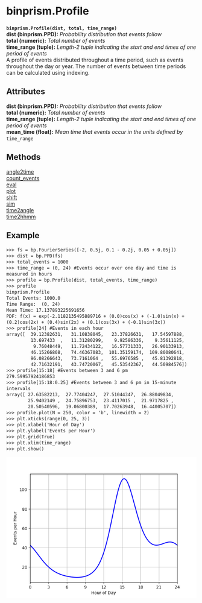 # binprism.Profile
**`binprism.Profile(dist, total, time_range)`** <br />
**dist (binprism.PPD):** *Probability distribution that events follow* <br />
**total (numeric):** *Total number of events* <br />
**time_range (tuple):** *Length-2 tuple indicating the start and end times of one period of events* <br />
A profile of events distributed throughout a time period, such as events throughout the day or year. The number of events between time periods can be calculated using indexing.

## Attributes
**dist (binprism.PPD):** *Probability distribution that events follow* <br />
**total (numeric):** *Total number of events* <br />
**time_range (tuple):** *Length-2 tuple indicating the start and end times of one period of events* <br />
**mean_time (float):** *Mean time that events occur in the units defined by* `time_range`

## Methods
[angle2time](angle2time.md) <br />
[count_events](count_events.md) <br />
[eval](eval.md) <br />
[plot](plot.md) <br />
[shift](shift.md) <br />
[sim](sim.md) <br />
[time2angle](time2angle.md) <br />
[time2hhmm](time2hhmm.md) <br />

## Example
```
>>> fs = bp.FourierSeries([-2, 0.5j, 0.1 - 0.2j, 0.05 + 0.05j])
>>> dist = bp.PPD(fs)
>>> total_events = 1000
>>> time_range = (0, 24) #Events occur over one day and time is measured in hours
>>> profile = bp.Profile(dist, total_events, time_range)
>>> profile
binprism.Profile
Total Events: 1000.0
Time Range:  (0, 24)
Mean Time: 17.137893225691656
PDF: f(x) = exp(-2.1182135495889716 + (0.0)cos(x) + (-1.0)sin(x) + (0.2)cos(2x) + (0.4)sin(2x) + (0.1)cos(3x) + (-0.1)sin(3x))
>>> profile[24] #Events in each hour
array([  39.12382631,   31.10838045,   23.37826631,   17.54597888,
         13.697433  ,   11.31280299,    9.92586336,    9.35611125,
          9.76048449,   11.72434122,   16.57731333,   26.90133913,
         46.15266808,   74.46367083,  101.35159174,  109.80080641,
         96.08266643,   73.7161064 ,   55.6976585 ,   45.81392818,
         42.71632191,   43.74720067,   45.53542367,   44.50984576])
>>> profile[15:18] #Events between 3 and 6 pm
279.59957924186853
>>> profile[15:18:0.25] #Events between 3 and 6 pm in 15-minute intervals
array([ 27.63582213,  27.77404247,  27.51044347,  26.88049834,
        25.9402149 ,  24.75896753,  23.4117015 ,  21.9717825 ,
        20.50540596,  19.06800389,  17.70263948,  16.44005707])
>>> profile.plot(N = 250, color = 'b', linewidth = 2)
>>> plt.xticks(range(0, 25, 3))
>>> plt.xlabel('Hour of Day')
>>> plt.ylabel('Events per Hour')
>>> plt.grid(True)
>>> plt.xlim(time_range)
>>> plt.show()
```
![alt text](ProfileExample.png "binprism.Profile example")
